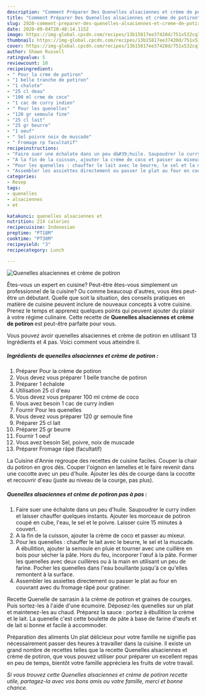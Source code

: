 ```yaml
---
description: "Comment Préparer Des Quenelles alsaciennes et crème de potiron"
title: "Comment Préparer Des Quenelles alsaciennes et crème de potiron"
slug: 2920-comment-preparer-des-quenelles-alsaciennes-et-creme-de-potiron
date: 2020-09-04T20:48:14.115Z
image: https://img-global.cpcdn.com/recipes/13b15817ee37420d/751x532cq70/quenelles-alsaciennes-et-creme-de-potiron-photo-principale-de-la-recette.jpg
thumbnail: https://img-global.cpcdn.com/recipes/13b15817ee37420d/751x532cq70/quenelles-alsaciennes-et-creme-de-potiron-photo-principale-de-la-recette.jpg
cover: https://img-global.cpcdn.com/recipes/13b15817ee37420d/751x532cq70/quenelles-alsaciennes-et-creme-de-potiron-photo-principale-de-la-recette.jpg
author: Shawn Russell
ratingvalue: 5
reviewcount: 10
recipeingredient:
- " Pour la crme de potiron"
- "1 belle tranche de potiron"
- "1 chalote"
- "25 cl deau"
- "100 ml crme de coco"
- "1 cac de curry indien"
- " Pour les quenelles"
- "120 gr semoule fine"
- "25 cl lait"
- "25 gr beurre"
- "1 oeuf"
- " Sel poivre noix de muscade"
- " Fromage rp facultatif"
recipeinstructions:
- "Faire suer une échalote dans un peu d&#39;huile. Saupoudrer le curry indien et laisser chauffer quelques instants. Ajouter les morceaux de potiron coupé en cube, l&#39;eau, le sel et le poivre. Laisser cuire 15 minutes à couvert."
- "A la fin de la cuisson, ajouter la crème de coco et passer au mixeur."
- "Pour les quenelles : chauffer le lait avec le beurre, le sel et la muscade. A ébullition, ajouter la semoule en pluie et tourner avec une cuillère en bois pour sécher la pâte. Hors du feu, incorporer l&#39;œuf à la pâte. Former les quenelles avec deux cuillères ou à la main en utilisant un peu de farine. Pocher les quenelles dans l&#39;eau bouillante jusqu&#39;à ce qu&#39;elles remontent à la surface."
- "Assembler les assiettes directement ou passer le plat au four en couvrant avec du fromage râpé pour gratiner."
categories:
- Resep
tags:
- quenelles
- alsaciennes
- et

katakunci: quenelles alsaciennes et 
nutrition: 214 calories
recipecuisine: Indonesian
preptime: "PT18M"
cooktime: "PT38M"
recipeyield: "3"
recipecategory: Lunch

---
```



![Quenelles alsaciennes et crème de potiron](https://img-global.cpcdn.com/recipes/13b15817ee37420d/751x532cq70/quenelles-alsaciennes-et-creme-de-potiron-photo-principale-de-la-recette.jpg)

Êtes-vous un expert en cuisine? Peut-être êtes-vous simplement un professionnel de la cuisine? Ou comme beaucoup d'autres, vous êtes peut-être un débutant. Quelle que soit la situation, des conseils pratiques en matière de cuisine peuvent inclure de nouveaux concepts à votre cuisine. Prenez le temps et apprenez quelques points qui peuvent ajouter du plaisir à votre régime culinaire. Cette recette de <strong> Quenelles alsaciennes et crème de potiron </strong> est peut-être parfaite pour vous.

<!--inarticleads1-->

Vous pouvez avoir quenelles alsaciennes et crème de potiron en utilisant 13 Ingrédients et 4 pas. Voici comment vous atteindre il.

##### Ingrédients de quenelles alsaciennes et crème de potiron :

1. Préparer  Pour la crème de potiron
1. Vous devez vous préparer 1 belle tranche de potiron
1. Préparer 1 échalote
1. Utilisation 25 cl d&#39;eau
1. Vous devez vous préparer 100 ml crème de coco
1. Vous avez besoin 1 cac de curry indien
1. Fournir  Pour les quenelles
1. Vous devez vous préparer 120 gr semoule fine
1. Préparer 25 cl lait
1. Préparer 25 gr beurre
1. Fournir 1 oeuf
1. Vous avez besoin  Sel, poivre, noix de muscade
1. Préparer  Fromage râpé (facultatif)


La Cuisine d&#39;Annie regroupe des recettes de cuisine faciles. Couper la chair du potiron en gros dés. Couper l&#39;oignon en lamelles et le faire revenir dans une cocotte avec un peu d&#39;huile. Ajouter les dés de courge dans la cocotte et recouvrir d&#39;eau (juste au niveau de la courge, pas plus). 

<!--inarticleads2-->

##### Quenelles alsaciennes et crème de potiron pas à pas :

1. Faire suer une échalote dans un peu d&#39;huile. Saupoudrer le curry indien et laisser chauffer quelques instants. Ajouter les morceaux de potiron coupé en cube, l&#39;eau, le sel et le poivre. Laisser cuire 15 minutes à couvert.
1. A la fin de la cuisson, ajouter la crème de coco et passer au mixeur.
1. Pour les quenelles : chauffer le lait avec le beurre, le sel et la muscade. A ébullition, ajouter la semoule en pluie et tourner avec une cuillère en bois pour sécher la pâte. Hors du feu, incorporer l&#39;œuf à la pâte. Former les quenelles avec deux cuillères ou à la main en utilisant un peu de farine. Pocher les quenelles dans l&#39;eau bouillante jusqu&#39;à ce qu&#39;elles remontent à la surface.
1. Assembler les assiettes directement ou passer le plat au four en couvrant avec du fromage râpé pour gratiner.


Recette Quenelle de sarrasin à la crème de potiron et graines de courges. Puis sortez-les à l&#39;aide d&#39;une écumoire. Déposez-les quenelles sur un plat et maintenez-les au chaud. Préparez la sauce : portez à ébullition la crème et le lait. La quenelle c&#39;est cette boulette de pâte à base de farine d&#39;œufs et de lait si bonne et facile à accommoder. 

<!--inarticleads1-->

<p>
Préparation des aliments Un plat délicieux pour votre famille ne signifie pas nécessairement passer des heures à travailler dans la cuisine. Il existe un grand nombre de recettes telles que la recette Quenelles alsaciennes et crème de potiron, que vous pouvez utiliser pour préparer un excellent repas en peu de temps, bientôt votre famille appréciera les fruits de votre travail.
</p>

<p>
<i>Si vous trouvez cette Quenelles alsaciennes et crème de potiron recette utile, partagez-la avec vos bons amis ou votre famille, merci et bonne chance.</i>
</p>
